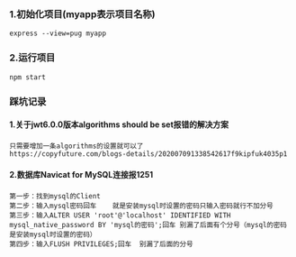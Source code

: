 ### 1.初始化项目(myapp表示项目名称)
    express --view=pug myapp

### 2.运行项目
    npm start

### 踩坑记录
#### 1.关于jwt6.0.0版本algorithms should be set报错的解决方案
    只需要增加一条algorithms的设置就可以了
    https://copyfuture.com/blogs-details/202007091338542617f9kipfuk4035p1

#### 2.数据库Navicat for MySQL连接报1251
    第一步：找到mysql的Client
    第二步：输入mysql密码回车    就是安装mysql时设置的密码只输入密码就行不加分号
    第三步：输入ALTER USER 'root'@'localhost' IDENTIFIED WITH mysql_native_password BY 'mysql的密码';回车 别漏了后面有个分号（mysql的密码是安装mysql时设置的密码）
    第四步：输入FLUSH PRIVILEGES;回车  别漏了后面的分号